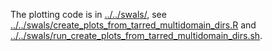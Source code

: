 The plotting code is in [../../swals/](../../swals), see [../../swals/create_plots_from_tarred_multidomain_dirs.R](../../swals/create_plots_from_tarred_multidomain_dirs.R) and [../../swals/run_create_plots_from_tarred_multidomain_dirs.sh](../../swals/run_create_plots_from_tarred_multidomain_dirs.sh).


